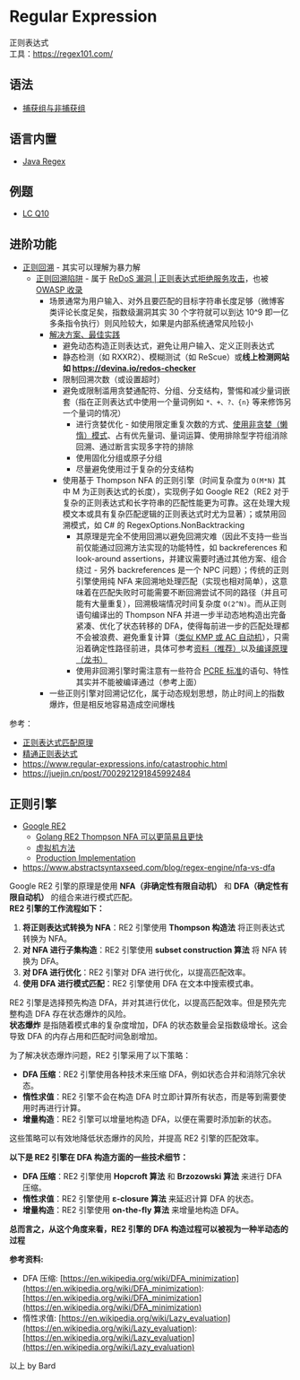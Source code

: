 # Regular Expression
正则表达式  
工具：https://regex101.com/  

## 语法
* [捕获组与非捕获组](https://segmentfault.com/a/1190000021043947)

## 语言内置
* [Java Regex](../Tool%20Sets/Regex.java)  

## 例题
* [LC Q10](../Leetcode%20Practices/algorithms/hard/10%20Regular%20Expression%20Matching.java)

## 进阶功能
* [正则回溯](https://learn.microsoft.com/zh-cn/dotnet/standard/base-types/backtracking-in-regular-expressions) - 其实可以理解为暴力解
  * [正则回溯陷阱](https://www.zhouhua.site/2015/trap/) - 属于 [ReDoS 漏洞 | 正则表达式拒绝服务攻击](https://en.wikipedia.org/wiki/ReDoS)，也被 [OWASP 收录](https://owasp.org/www-community/attacks/Regular_expression_Denial_of_Service_-_ReDoS)
    * 场景通常为用户输入、对外且要匹配的目标字符串长度足够（微博客类评论长度足矣，指数级漏洞其实 30 个字符就可以到达 10^9 即一亿多条指令执行）则风险较大，如果是内部系统通常风险较小
    * [解决方案、最佳实践](https://learn.microsoft.com/zh-cn/dotnet/standard/base-types/best-practices-regex)
      * 避免动态构造正则表达式，避免让用户输入、定义正则表达式
      * 静态检测（如 RXXR2）、模糊测试（如 ReScue）或**线上检测网站如 https://devina.io/redos-checker**
      * 限制回溯次数（或设置超时）
      * 避免或限制滥用贪婪通配符、分组、分支结构，警惕和减少量词嵌套（指在正则表达式中使用一个量词例如 `*、+、?、{n}` 等来修饰另一个量词的情况）
        * 进行贪婪优化 - 如使用限定重复次数的方式、[使用非贪婪（懒惰）模式](https://learn.microsoft.com/zh-cn/dotnet/standard/base-types/quantifiers-in-regular-expressions#match-zero-or-more-times-lazy-match-)、占有优先量词、量词运算、使用排除型字符组消除回溯、通过断言实现多字符的排除
        * 使用固化分组或原子分组
        * 尽量避免使用过于复杂的分支结构
      * 使用基于 Thompson NFA 的正则引擎（时间复杂度为 `O(M*N)` 其中 M 为正则表达式的长度），实现例子如 Google RE2（RE2 对于复杂的正则表达式和长字符串的匹配性能更为可靠。这在处理大规模文本或具有复杂匹配逻辑的正则表达式时尤为显著）；或禁用回溯模式，如 C# 的 RegexOptions.NonBacktracking
        * 其原理是完全不使用回溯以避免回溯灾难（因此不支持一些当前仅能通过回溯方法实现的功能特性，如 backreferences 和 look-around assertions，并建议需要时通过其他方案、组合绕过 - 另外 backreferences 是一个 NPC 问题）；传统的正则引擎使用纯 NFA 来回溯地处理匹配（实现也相对简单），这意味着在匹配失败时可能需要不断回溯尝试不同的路径（并且可能有大量重复），回溯极端情况时间复杂度 `O(2^N)`。而从正则语句编译出的 Thompson NFA 并进一步半动态地构造出完备紧凑、优化了状态转移的 DFA，使得每前进一步的匹配处理都不会被浪费、避免重复计算（[类似 KMP 或 AC 自动机](https://lobste.rs/s/fq8uil/aho_corasick)），只需沿着确定性路径前进，具体可参考[资料（推荐）](https://blog.csdn.net/weixin_44691608/article/details/110195743)以及[编译原理（龙书）](https://book.douban.com/subject/3296317/)
        * 使用非回溯引擎时需注意有一些符合 [PCRE 标准](https://en.wikipedia.org/wiki/Perl_Compatible_Regular_Expressions)的语句、特性其实并不能被编译通过（参考上面）
    * 一些正则引擎对回溯记忆化，属于动态规划思想，防止时间上的指数爆炸，但是相反地容易造成空间爆栈

参考：  
* [正则表达式匹配原理](https://github.com/tclxspy/Articles/blob/master/algorithm/MD/%E7%AE%97%E6%B3%95%2320--%E6%AD%A3%E5%88%99%E8%A1%A8%E8%BE%BE%E5%BC%8F%E5%8C%B9%E9%85%8D%E5%8E%9F%E7%90%86.md)
* [精通正则表达式](https://book.douban.com/subject/2154713/)
* https://www.regular-expressions.info/catastrophic.html
* https://juejin.cn/post/7002921291845992484

## 正则引擎
* [Google RE2](https://github.com/google/re2/wiki/WhyRE2)
  * [Golang RE2 Thompson NFA 可以更简易且更快](https://swtch.com/~rsc/regexp/regexp1.html)
  * [虚拟机方法](https://swtch.com/~rsc/regexp/regexp2.html)
  * [Production Implementation](https://swtch.com/~rsc/regexp/regexp3.html)
* https://www.abstractsyntaxseed.com/blog/regex-engine/nfa-vs-dfa

Google RE2 引擎的原理是使用 **NFA（非确定性有限自动机）** 和 **DFA（确定性有限自动机）** 的组合来进行模式匹配。  
**RE2 引擎的工作流程如下：**  
1. **将正则表达式转换为 NFA**：RE2 引擎使用 **Thompson 构造法** 将正则表达式转换为 NFA。
2. **对 NFA 进行子集构造**：RE2 引擎使用 **subset construction 算法** 将 NFA 转换为 DFA。
3. **对 DFA 进行优化**：RE2 引擎对 DFA 进行优化，以提高匹配效率。
4. **使用 DFA 进行模式匹配**：RE2 引擎使用 DFA 在文本中搜索模式串。

RE2 引擎是选择预先构造 DFA，并对其进行优化，以提高匹配效率。但是预先完整构造 DFA 存在状态爆炸的风险。  
**状态爆炸** 是指随着模式串的复杂度增加，DFA 的状态数量会呈指数级增长。这会导致 DFA 的内存占用和匹配时间急剧增加。  

为了解决状态爆炸问题，RE2 引擎采用了以下策略：  
* **DFA 压缩**：RE2 引擎使用各种技术来压缩 DFA，例如状态合并和消除冗余状态。
* **惰性求值**：RE2 引擎不会在构造 DFA 时立即计算所有状态，而是等到需要使用时再进行计算。
* **增量构造**：RE2 引擎可以增量地构造 DFA，以便在需要时添加新的状态。

这些策略可以有效地降低状态爆炸的风险，并提高 RE2 引擎的匹配效率。

**以下是 RE2 引擎在 DFA 构造方面的一些技术细节：**  
* **DFA 压缩**：RE2 引擎使用 **Hopcroft 算法** 和 **Brzozowski 算法** 来进行 DFA 压缩。
* **惰性求值**：RE2 引擎使用 **ε-closure 算法** 来延迟计算 DFA 的状态。
* **增量构造**：RE2 引擎使用 **on-the-fly 算法** 来增量地构造 DFA。

**总而言之，从这个角度来看，RE2 引擎的 DFA 构造过程可以被视为一种半动态的过程**

**参考资料:**  
* DFA 压缩: [https://en.wikipedia.org/wiki/DFA_minimization](https://en.wikipedia.org/wiki/DFA_minimization): [https://en.wikipedia.org/wiki/DFA_minimization](https://en.wikipedia.org/wiki/DFA_minimization)
* 惰性求值: [https://en.wikipedia.org/wiki/Lazy_evaluation](https://en.wikipedia.org/wiki/Lazy_evaluation): [https://en.wikipedia.org/wiki/Lazy_evaluation](https://en.wikipedia.org/wiki/Lazy_evaluation)

以上 by Bard  
